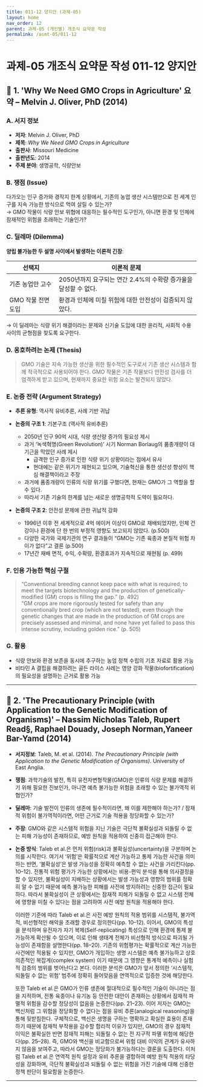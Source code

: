 ```yaml
---
title: 011-12 양지안 (과제-05)
layout: home
nav_order: 12
parent: 과제-05 (개인별) 개조식 요약문 작성
permalink: /asmt-05/011-12
---
```


# 과제-05 개조식 요약문 작성 011-12 양지안 

## 📘 1. 'Why We Need GMO Crops in Agriculture' 요약 –  Melvin J. Oliver, PhD (2014)

### A. 서지 정보  
- **저자**:  Melvin J. Oliver, PhD  
- **제목**: *Why We Need GMO Crops in Agriculture*  
- **출판사**: Missouri Medicine  
- **출판년도**: 2014  
- **주제 분야**: 생명공학, 식량안보


### B. 쟁점 (Issue)  
다가오는 인구 증가와 경작지 한계 상황에서, 기존의 농업 생산 시스템만으로 전 세계 인구를 지속 가능한 방식으로 먹여 살릴 수 있는가?  
→ GMO 작물이 식량 안보 위협에 대응하는 필수적인 도구인가, 아니면 환경 및 인체에 잠재적인 위험을 초래하는 기술인가?


### C. 딜레마 (Dilemma)  
**양립 불가능한 두 설명 사이에서 발생하는 이론적 긴장**:

| 선택지 | 이론적 문제 |
|--------|-------------|
| 기존 농업만 고수 | 2050년까지 요구되는 연간 2.4%의 수확량 증가율을 달성할 수 없다. |
| GMO 작물 전면 도입 | 환경과 인체에 미칠 위험에 대한 안전성이 검증되지 않았다. |

→ 이 딜레마는 식량 위기 해결이라는 문제와 신기술 도입에 대한 윤리적, 사회적 수용 사이의 균형점을 찾도록 요구한다.


### D. 옹호하려는 논제 (Thesis)  
> GMO 기술은 지속 가능한 생산을 위한 필수적인 도구로서 기존 생산 시스템과 함께 적극적으로 사용되어야 한다. GMO 작물은 기존 작물보다 안전성 검사를 더 엄격하게 받고 있으며, 현재까지 중요한 위험 요소는 발견되지 않았다.

### E. 논증 전략 (Argument Strategy)  
- **추론 유형**: 역사적 유비추론, 사례 기반 귀납
- **논증의 구조 1**:
  기본구조 (역사적 유비추론)
  - 2050년 인구 90억 시대, 식량 생산량 증가의 필요성 제시  
  - 과거 ‘녹색혁명(Green Revolution)’ 시기 Norman Borlaug의 품종개량이 대기근을 막았던 사례 제시
    - 급격한 인구 증가로 인한 식량 위기 상황이라는 점에서 유사
    - 현대에는 같은 위기가 재현되고 있으며, 기술혁신을 통한 생산성 향상이 핵심 해결책이라고 주장
  - 과거에 품종개량이 인류의 식량 위기를 구했다면, 현재는 GMO가 그 역할을 할 수 있다.
  - 따라서 기존 기술의 한계를 넘는 새로운 생명공학적 도약이 필요하다.

- **논증의 구조 2**: 안전성 문제에 관한 귀납적 강화
  - 1996년 이후 전 세계적으로 4억 에이커 이상이 GMO로 재배되었지만, 인체 건강이나 환경에 단 한 번의 부정적 영향도 보고되지 않았다. (p.500)
  - 다양한 국가와 국제기관의 연구 결과들이 “GMO는 기존 육종과 본질적 위험 차이가 없다”고 결론 (p.500)  
  - 17년간 재배 면적, 수익, 수확량, 환경효과가 지속적으로 재현됨 (p. 499)  



### F. 인용 가능한 핵심 구절
> “Conventional breeding cannot keep pace with what is required; to meet the targets biotechnology and the production of genetically-modified (GM) crops is filling the gap.” (p. 492)  
> “GM crops are more rigorously tested for safety than any conventionally bred crop (which are not tested), even though the genetic changes that are made in the production of GM crops are precisely assessed and minimal, and none have yet failed to pass this intense scrutiny, including golden rice.” (p. 505)


### G. 활용
- 식량 안보와 환경 보존을 동시에 추구하는 농업 정책 수립의 기초 자료로 활용 가능
- 비타민 A 결핍을 해결하려는 골든 라이스 사례는 영양 강화 작물(biofortification)의 필요성을 설명하는 근거로 활용 가능

---

## 📘 2. 'The Precautionary Principle (with Application to the Genetic Modification of Organisms)' – Nassim Nicholas Taleb, Rupert Read§, Raphael Douady, Joseph Norman,Yaneer Bar-Yamd (2014)

- **서지정보**: Taleb, M. et al. (2014). *The Precautionary Principle (with Application to the Genetic Modification of Organisms)*. University of East Anglia.

- **쟁점**: 과학기술의 발전, 특히 유전자변형작물(GMO)은 인류의 식량 문제를 해결하기 위해 필요한 진보인가, 아니면 예측 불가능한 위험을 초래할 수 있는 불가역적 위협인가?
- **딜레마**: 기술 발전이 인류의 생존에 필수적이라면, 왜 이를 제한해야 하는가? / 잠재적 위험이 불가역적이라면, 어떤 근거로 기술 적용을 정당화할 수 있는가?
- **주장**: GMO와 같은 시스템적 위험을 지닌 기술은 극단적 불확실성과 되돌릴 수 없는 피해 가능성이 존재하므로, 예방 원칙을 적용하여 신중히 접근해야 한다.  
- **논증 방식**: Taleb et al.은 먼저 위험(risk)과 불확실성(uncertainty)을 구분하며 논의를 시작한다. 여기서 ‘위험’은 확률적으로 계산 가능하고 통제 가능한 사건을 의미하는 반면, ‘불확실성’은 발생 가능성을 정확히 예측할 수 없는 사건을 가리킨다(pp. 10–12). 전통적 위험 평가가 가능한 상황에서는 비용-편익 분석을 통해 의사결정을 할 수 있지만, 불확실성이 지배하는 상황에서는 발생 가능성과 영향의 범위를 정확히 알 수 없기 때문에 예측 불가능한 피해를 사전에 방지하려는 신중한 접근이 필요하다. 따라서 불확실성이 큰 상황에서는 잠재적 피해가 되돌릴 수 없고 시스템 전체에 영향을 미칠 수 있다는 점을 고려하여 사전 예방 원칙을 적용해야 한다. 

  이러한 기준에 따라 Taleb et al.은 사전 예방 원칙의 적용 범위를 시스템적, 불가역적, 비선형적인 해악을 초래할 경우로 정의한다(pp. 10–12). 이어서, GMO의 특성을 분석하며 유전자가 자기 복제(Self-replicating) 특성으로 인해 환경에 통제 불가능하게 확산될 수 있으며, 이로 인해 생태계 전체가 비선형적 방식으로 파괴될 가능성이 존재함을 설명한다(pp. 18–20). 기존의 위험평가는 확률적으로 계산 가능한 사건에만 적용될 수 있지만, GMO가 개입하는 생명 시스템은 예측 불가능하고 상호의존적인 복잡계(complex system) 이기 때문에 그 영향은 통계적 예측이나 실험적 검증의 범위를 벗어난다고 본다. 이러한 분석은 GMO가 앞서 정의한 ‘시스템적, 되돌릴 수 없는 위험’ 범주에 정확히 들어맞음을 연역적으로 입증한 것에 해당한다. 

  또한 Taleb et al.은 GMO가 인류 생존에 절대적으로 필수적인 기술이 아니라는 점을 지적하며, 전통 육종이나 유기농 등 안전한 대안이 존재하는 상황에서 잠재적 파멸적 위험을 감수할 정당성이 없음을 논증한다(pp. 21–23). 이어 저자는 GMO는 백신처럼 그 위험을 정당화할 수 없다는 점을 유비 추론(analogical reasoning)을 통해 뒷받침한다. 구체적으로, 백신은 생명을 구하는 명확하고 확실한 효용이 존재하기 때문에 잠재적 부작용을 감수할 합리적 이유가 있지만, GMO의 경우 잠재적 이익은 불확실한 반면 잠재적 피해는 되돌릴 수 없는 전 지구적 파멸 위험에 해당한다(pp. 25–28). 즉, GMO와 백신을 비교함으로써 위험 대비 이익의 관계가 유사하지 않음을 보여주고, 따라서 GMO는 정당화가 불가능하다는 결론을 도출한다. 이처럼 Taleb et al.은 연역적 원칙 설정과 유비 추론을 결합하여 예방 원칙 적용의 타당성을 강화하며, 극단적 불확실성과 되돌릴 수 없는 위험을 가진 기술에 대해 신중한 정책 판단이 필요함을 논증한다.
---


